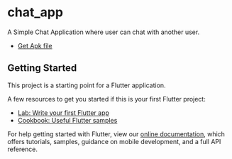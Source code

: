 # chat_app

A Simple Chat Application where user can chat with another user.
- [Get Apk file](https://drive.google.com/file/d/1LJ4RT-EiUZnmrm-mijXyfiHsRWMHcM2k/view?usp=sharing)

## Getting Started

This project is a starting point for a Flutter application.

A few resources to get you started if this is your first Flutter project:

- [Lab: Write your first Flutter app](https://flutter.dev/docs/get-started/codelab)
- [Cookbook: Useful Flutter samples](https://flutter.dev/docs/cookbook)

For help getting started with Flutter, view our
[online documentation](https://flutter.dev/docs), which offers tutorials,
samples, guidance on mobile development, and a full API reference.
